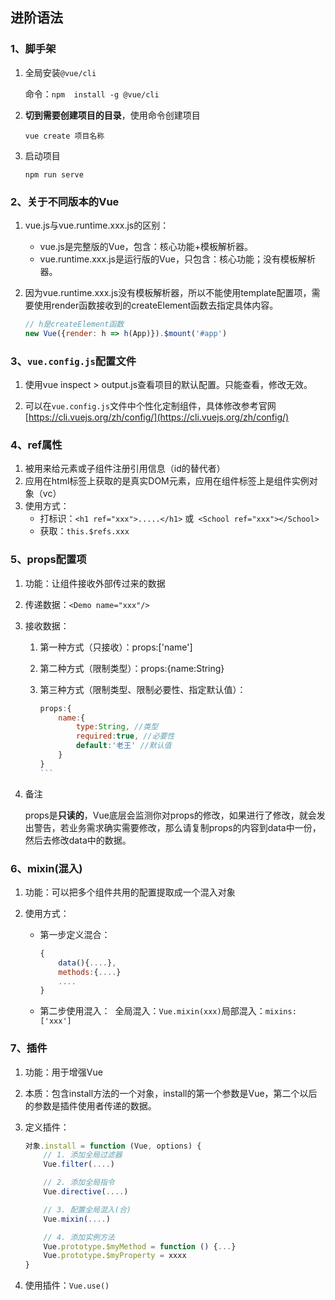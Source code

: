 ## 进阶语法

### 1、脚手架

1. 全局安装`@vue/cli`

    命令：`npm  install -g @vue/cli`

2. **切到需要创建项目的目录**，使用命令创建项目

    `vue create 项目名称`

3. 启动项目

    `npm run serve`

### 2、关于不同版本的Vue

1. vue.js与vue.runtime.xxx.js的区别：
    - vue.js是完整版的Vue，包含：核心功能+模板解析器。
    - vue.runtime.xxx.js是运行版的Vue，只包含：核心功能；没有模板解析器。

2. 因为vue.runtime.xxx.js没有模板解析器，所以不能使用template配置项，需要使用render函数接收到的createElement函数去指定具体内容。

    ```javascript
    // h是createElement函数
    new Vue({render: h => h(App)}).$mount('#app')
    ```

### 3、`vue.config.js`配置文件

1. 使用vue inspect > output.js查看项目的默认配置。只能查看，修改无效。

2. 可以在`vue.config.js`文件中个性化定制组件，具体修改参考官网 [https://cli.vuejs.org/zh/config/](https://cli.vuejs.org/zh/config/)

### 4、ref属性

1. 被用来给元素或子组件注册引用信息（id的替代者）
2. 应用在html标签上获取的是真实DOM元素，应用在组件标签上是组件实例对象（vc）
3. 使用方式：
    - 打标识：`<h1 ref="xxx">.....</h1>` 或` <School ref="xxx"></School>`
    - 获取：`this.$refs.xxx`

### 5、props配置项

1. 功能：让组件接收外部传过来的数据

2. 传递数据：`<Demo name="xxx"/>`

3. 接收数据：

    1. 第一种方式（只接收）：props:['name'] 

    3. 第二种方式（限制类型）：props:{name:String}

    3. 第三种方式（限制类型、限制必要性、指定默认值）：

        `````javascript
        props:{
            name:{
                type:String, //类型
                required:true, //必要性
                default:'老王' //默认值
            }
        }
        ```
4. 备注

    props是**只读的**，Vue底层会监测你对props的修改，如果进行了修改，就会发出警告，若业务需求确实需要修改，那么请复制props的内容到data中一份，然后去修改data中的数据。

### 6、mixin(混入)

1. 功能：可以把多个组件共用的配置提取成一个混入对象

2. 使用方式：

    - 第一步定义混合：

        ```javascript
        {
            data(){....},
            methods:{....}
            ....
        }
        ```
    - 第二步使用混入：
​       全局混入：`Vue.mixin(xxx)`​ 局部混入：`mixins:['xxx']`

### 7、插件

1. 功能：用于增强Vue

2. 本质：包含install方法的一个对象，install的第一个参数是Vue，第二个以后的参数是插件使用者传递的数据。

3. 定义插件：

    ```javascript
    对象.install = function (Vue, options) {
        // 1. 添加全局过滤器
        Vue.filter(....)

        // 2. 添加全局指令
        Vue.directive(....)

        // 3. 配置全局混入(合)
        Vue.mixin(....)

        // 4. 添加实例方法
        Vue.prototype.$myMethod = function () {...}
        Vue.prototype.$myProperty = xxxx
    }
    ```
4. 使用插件：`Vue.use()`
